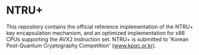 # NTRU+

This repository contains the official reference implementation of the NTRU+ key encapsulation mechanism, and an optimized implementation for x86 CPUs supporting the AVX2 instruction set. NTRU+ is submitted to 'Korean Post-Quantum Cryptography Competition' (www.kpqc.or.kr).
